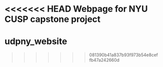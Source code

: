 <<<<<<< HEAD
Webpage for NYU CUSP capstone project
=======
# udpny_website
>>>>>>> 081390b41a837b93f973b54e8ceffb47a242660d

